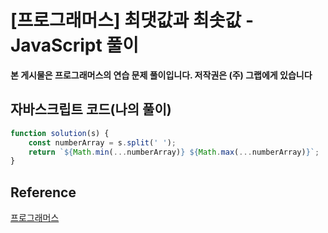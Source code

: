 # [프로그래머스] 최댓값과 최솟값 - JavaScript 풀이

**본 게시물은 프로그래머스의 연습 문제 풀이입니다. 저작권은 (주) 그랩에게 있습니다**



## 자바스크립트 코드(나의 풀이)

```JavaScript
function solution(s) {
    const numberArray = s.split(' ');
    return `${Math.min(...numberArray)} ${Math.max(...numberArray)}`;
}
```



## Reference

[프로그래머스](https://programmers.co.kr)

